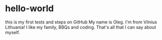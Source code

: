 # hello-world
this is my first tests and steps on GitHub
My name is Oleg. I'm from Vilnius Lithuania! I like my family, BBQs and coding. 
That's all that I can say about myself.
